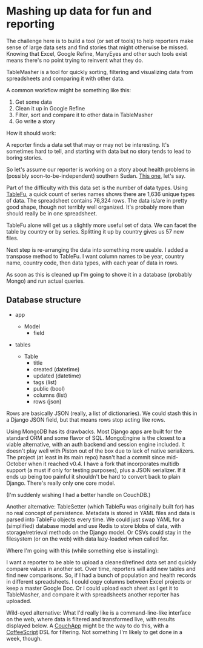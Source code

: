 Mashing up data for fun and reporting 
=====================================

The challenge here is to build a tool (or set of tools) to help reporters make sense of large data sets and find stories that might otherwise be missed. Knowing that Excel, Google Refine, ManyEyes and other such tools exist means there's no point trying to reinvent what they do.

TableMasher is a tool for quickly sorting, filtering and visualizing data from spreadsheets and comparing it with other data.

A common workflow might be something like this:

 1. Get some data 
 2. Clean it up in Google Refine 
 3. Filter, sort and compare it to other data in TableMasher 
 4. Go write a story

How it should work:

A reporter finds a data set that may or may not be interesting. It's sometimes hard to tell, and starting with data but no story tends to lead to boring stories.

So let's assume our reporter is working on a story about health problems in (possibly soon-to-be-independent) southern Sudan. [This one][1], let's say.

 [1]: http://www.pbs.org/newshour/bb/health/jan-june11/sudan_01-03.html

Part of the difficulty with this data set is the number of data types. Using [TableFu][2], a quick count of series names shows there are 1,636 unique types of data. The spreadsheet contains 76,324 rows. The data is/are in pretty good shape, though not terribly well organized. It's probably more than should really be in one spreadsheet.

 [2]: https://github.com/eyeseast/python-tablefu

TableFu alone will get us a slightly more useful set of data. We can facet the table by country or by series. Splitting it up by country gives us 57 new files.

Next step is re-arranging the data into something more usable. I added a transpose method to TableFu. I want column names to be year, country name, country code, then data types, with each year of data in rows.

As soon as this is cleaned up I'm going to shove it in a database (probably Mongo) and run actual queries.

Database structure
------------------

 - app
   - Model
     - field

 - tables
   - Table
     - title
     - created (datetime)
     - updated (datetime)
     - tags (list)
     - public (bool)
     - columns (list)
     - rows (json)

Rows are basically JSON (really, a list of dictionaries). We could stash this in a Django JSON field, but that means rows stop acting like rows. 

Using MongoDB has its drawbacks. Most Django apps are built for the standard ORM and some flavor of SQL. MongoEngine is the closest to a viable alternative, with an auth backend and session engine included. It doesn't play well with Piston out of the box due to lack of native serializers. The project (at least in its main repo) hasn't had a commit since mid-October when it reached v0.4. I have a fork that incorporates multidb support (a must if only for testing purposes), plus a JSON serializer. If it ends up being too painful it shouldn't be hard to convert back to plain Django. There's really only one core model.

(I'm suddenly wishing I had a better handle on CouchDB.)

Another alternative: TableSetter (which TableFu was originally built for) has no real concept of persistence. Metadata is stored in YAML files and data is parsed into TableFu objects every time. We could just swap YAML for a (simplified) database model and use Redis to store blobs of data, with storage/retrieval methods on the Django model. Or CSVs could stay in the filesystem (or on the web) with data lazy-loaded when called for.

Where I'm going with this (while something else is installing):

I want a reporter to be able to upload a cleaned/refined data set and quickly compare values in another set. Over time, reporters will add new tables and find new comparisons. So, if I had a bunch of population and health records in different spreadsheets. I could copy columns between Excel projects or keep a master Google Doc. Or I could upload each sheet as I get it to TableMasher, and compare it with spreadsheets another reporter has uploaded.

Wild-eyed alternative: What I'd really like is a command-line-like interface on the web, where data is filtered and transformed live, with results displayed below. A [CouchApp](http://couchapp.org) might be the way to do this, with a [CoffeeScript](http://coffeescript.org) DSL for filtering. Not something I'm likely to get done in a week, though.
